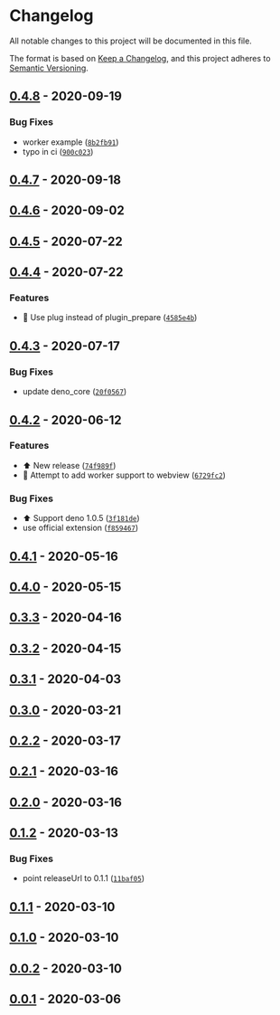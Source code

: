 # Changelog

All notable changes to this project will be documented in this file.

The format is based on [Keep a Changelog],
and this project adheres to [Semantic Versioning].

## [0.4.8] - 2020-09-19

### Bug Fixes

- worker example ([`8b2fb91`])
- typo in ci ([`900c023`])

## [0.4.7] - 2020-09-18

## [0.4.6] - 2020-09-02

## [0.4.5] - 2020-07-22

## [0.4.4] - 2020-07-22

### Features

- :electric_plug: Use plug instead of plugin_prepare ([`4585e4b`])

## [0.4.3] - 2020-07-17

### Bug Fixes

- update deno_core ([`20f0567`])

## [0.4.2] - 2020-06-12

### Features

- :arrow_up: New release ([`74f989f`])
- :construction: Attempt to add worker support to webview ([`6729fc2`])

### Bug Fixes

- :arrow_up: Support deno 1.0.5 ([`3f181de`])
- use official extension ([`f859467`])

## [0.4.1] - 2020-05-16

## [0.4.0] - 2020-05-15

## [0.3.3] - 2020-04-16

## [0.3.2] - 2020-04-15

## [0.3.1] - 2020-04-03

## [0.3.0] - 2020-03-21

## [0.2.2] - 2020-03-17

## [0.2.1] - 2020-03-16

## [0.2.0] - 2020-03-16

## [0.1.2] - 2020-03-13

### Bug Fixes

- point releaseUrl to 0.1.1 ([`11baf05`])

## [0.1.1] - 2020-03-10

## [0.1.0] - 2020-03-10

## [0.0.2] - 2020-03-10

## [0.0.1] - 2020-03-06

[keep a changelog]: https://keepachangelog.com/en/1.0.0/
[semantic versioning]: https://semver.org/spec/v2.0.0.html
[0.4.8]: https://github.com/eliassjogreen/deno_webview/compare/0.4.7...0.4.8
[`8b2fb91`]: https://github.com/eliassjogreen/deno_webview/commit/8b2fb913ae7abab5ea955f20d66d886352e29fa3
[`900c023`]: https://github.com/eliassjogreen/deno_webview/commit/900c02311f4e59d85209a72a2f18c0aee11dbb16
[0.4.7]: https://github.com/eliassjogreen/deno_webview/compare/0.4.6...0.4.7
[0.4.6]: https://github.com/eliassjogreen/deno_webview/compare/0.4.5...0.4.6
[0.4.5]: https://github.com/eliassjogreen/deno_webview/compare/0.4.4...0.4.5
[0.4.4]: https://github.com/eliassjogreen/deno_webview/compare/0.4.3...0.4.4
[`4585e4b`]: https://github.com/eliassjogreen/deno_webview/commit/4585e4b9e078bc5a734c6651f73821f2dde41cef
[0.4.3]: https://github.com/eliassjogreen/deno_webview/compare/0.4.2...0.4.3
[`20f0567`]: https://github.com/eliassjogreen/deno_webview/commit/20f05678e8765584fdf2f787ec9dfc82a3d86a05
[0.4.2]: https://github.com/eliassjogreen/deno_webview/compare/0.4.1...0.4.2
[`74f989f`]: https://github.com/eliassjogreen/deno_webview/commit/74f989f1777b9abfda8613bd28d2955b7723daf9
[`6729fc2`]: https://github.com/eliassjogreen/deno_webview/commit/6729fc2a0b9cf1919f5562eb5b09f6922df297de
[`3f181de`]: https://github.com/eliassjogreen/deno_webview/commit/3f181ded9aaccd017e72e6fba419af07b24861b3
[`f859467`]: https://github.com/eliassjogreen/deno_webview/commit/f859467bb009a174f9a65147b421da52c75980a5
[0.4.1]: https://github.com/eliassjogreen/deno_webview/compare/0.4.0...0.4.1
[0.4.0]: https://github.com/eliassjogreen/deno_webview/compare/0.3.3...0.4.0
[0.3.3]: https://github.com/eliassjogreen/deno_webview/compare/0.3.2...0.3.3
[0.3.2]: https://github.com/eliassjogreen/deno_webview/compare/0.3.1...0.3.2
[0.3.1]: https://github.com/eliassjogreen/deno_webview/compare/0.3.0...0.3.1
[0.3.0]: https://github.com/eliassjogreen/deno_webview/compare/0.2.2...0.3.0
[0.2.2]: https://github.com/eliassjogreen/deno_webview/compare/0.2.1...0.2.2
[0.2.1]: https://github.com/eliassjogreen/deno_webview/compare/0.2.0...0.2.1
[0.2.0]: https://github.com/eliassjogreen/deno_webview/compare/0.1.2...0.2.0
[0.1.2]: https://github.com/eliassjogreen/deno_webview/compare/0.1.1...0.1.2
[`11baf05`]: https://github.com/eliassjogreen/deno_webview/commit/11baf05dfdc1581f92533a7cb98f390ee11ef6ce
[0.1.1]: https://github.com/eliassjogreen/deno_webview/compare/0.1.0...0.1.1
[0.1.0]: https://github.com/eliassjogreen/deno_webview/compare/0.0.2...0.1.0
[0.0.2]: https://github.com/eliassjogreen/deno_webview/compare/0.0.1...0.0.2
[0.0.1]: https://github.com/eliassjogreen/deno_webview/compare/0.0.1
